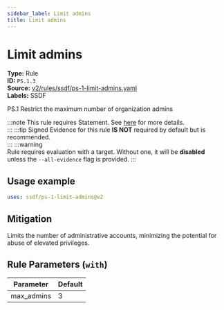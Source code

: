 ```yaml
---
sidebar_label: Limit admins
title: Limit admins
---  
```

# Limit admins  
**Type:** Rule  
**ID:** `PS.1.3`  
**Source:** [v2/rules/ssdf/ps-1-limit-admins.yaml](https://github.com/scribe-public/sample-policies/blob/main/v2/rules/ssdf/ps-1-limit-admins.yaml)  
**Labels:** SSDF  

PS.1 Restrict the maximum number of organization admins

:::note 
This rule requires Statement. See [here](https://deploy-preview-299--scribe-security.netlify.app/docs/valint/generic) for more details.  
::: 
:::tip 
Signed Evidence for this rule **IS NOT** required by default but is recommended.  
::: 
:::warning  
Rule requires evaluation with a target. Without one, it will be **disabled** unless the `--all-evidence` flag is provided.
::: 

## Usage example

```yaml
uses: ssdf/ps-1-limit-admins@v2
```

## Mitigation  
Limits the number of administrative accounts, minimizing the potential for abuse of elevated privileges.


## Rule Parameters (`with`)  
| Parameter | Default |
|-----------|---------|
| max_admins | 3 |

